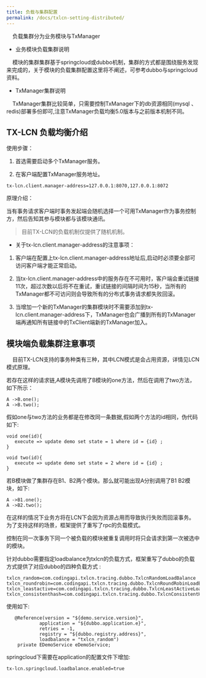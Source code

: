```yaml
---
title: 负载与集群配置
permalink: /docs/txlcn-setting-distributed/
---
```



&nbsp;&nbsp;&nbsp;&nbsp;负载集群分为业务模块与TxManager

* 业务模块负载集群说明

&nbsp;&nbsp;&nbsp;&nbsp;模块的集群集群基于springcloud或dubbo机制，集群的方式都是围绕服务发现来完成的，关于模块的负载集群配置这里将不阐述，可参考dubbo与springcloud资料。

* TxManager集群说明

&nbsp;&nbsp;&nbsp;&nbsp;TxManager集群比较简单，只需要控制TxManager下的db资源相同(mysql 、redis)部署多份即可,注意TxManager负载均衡5.0版本与之前版本机制不同。


## TX-LCN 负载均衡介绍


使用步骤：

1. 首选需要启动多个TxManager服务。

2. 在客户端配置TxManager服务地址。

```
tx-lcn.client.manager-address=127.0.0.1:8070,127.0.0.1:8072
```

原理介绍：

当有事务请求客户端时事务发起端会随机选择一个可用TxManager作为事务控制方，然后告知其参与模块都与该模块通讯。

> 目前TX-LCN的负载机制仅提供了随机机制。

* 关于tx-lcn.client.manager-address的注意事项：

1. 客户端在配置上tx-lcn.client.manager-address地址后,启动时必须要全部可访问客户端才能正常启动。

2. 当tx-lcn.client.manager-address中的服务存在不可用时，客户端会重试链接11次，超过次数以后将不在重试，重试链接的间隔时间为15秒，当所有的TxManager都不可访问则会导致所有的分布式事务请求都失败回滚。

3. 当增加一个新的TxManager的集群模块时不需要添加到tx-lcn.client.manager-address下，TxManager也会广播到所有的TxManager端再通知所有链接中的TxClient端新的TxManager加入。



## 模块端负载集群注意事项

&nbsp;&nbsp;&nbsp;&nbsp;目前TX-LCN支持的事务种类有三种，其中LCN模式是会占用资源，详情见LCN模式原理。

若存在这样的请求链,A模块先调用了B模块的one方法，然后在调用了two方法，如下所示：

```
A ->B.one();
A ->B.two();
```
假如one与two方法的业务都是在修改同一条数据,假如两个方法的id相同，伪代码如下:

```
void one(id){
   execute => update demo set state = 1 where id = {id} ;
}

void two(id){
   execute => update demo set state = 2 where id = {id} ;
}

```


若B模块做了集群存在B1、B2两个模块。那么就可能出现A分别调用了B1 B2模块，如下:

```
A ->B1.one();
A ->B2.two();
```

在这样的情况下业务方将在LCN下会因为资源占用而导致执行失败而回滚事务。为了支持这样的场景，框架提供了重写了rpc的负载模式。

控制在同一次事务下同一个被负载的模块被重复调用时将只会请求到第一次被选中的模块。

针对dubbo需要指定loadbalance为txlcn的负载方式，框架重写了dubbo的负载方式提供了对应dubbo的四种负载方式 :

```
txlcn_random=com.codingapi.txlcn.tracing.dubbo.TxlcnRandomLoadBalance
txlcn_roundrobin=com.codingapi.txlcn.tracing.dubbo.TxlcnRoundRobinLoadBalance
txlcn_leastactive=com.codingapi.txlcn.tracing.dubbo.TxlcnLeastActiveLoadBalance
txlcn_consistenthash=com.codingapi.txlcn.tracing.dubbo.TxlcnConsistentHashLoadBalance

```
使用如下:

```
   @Reference(version = "${demo.service.version}",
            application = "${dubbo.application.e}",
            retries = -1,
            registry = "${dubbo.registry.address}",
            loadbalance = "txlcn_random")
    private EDemoService eDemoService;

```

springcloud下需要在application的配置文件下增加:

```
tx-lcn.springcloud.loadbalance.enabled=true
```
